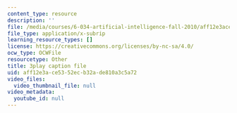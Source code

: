 ```yaml
---
content_type: resource
description: ''
file: /media/courses/6-034-artificial-intelligence-fall-2010/aff12e3ace5352ecb32ade810a3c5a72_EC6bf8JCpDQ.vtt
file_type: application/x-subrip
learning_resource_types: []
license: https://creativecommons.org/licenses/by-nc-sa/4.0/
ocw_type: OCWFile
resourcetype: Other
title: 3play caption file
uid: aff12e3a-ce53-52ec-b32a-de810a3c5a72
video_files:
  video_thumbnail_file: null
video_metadata:
  youtube_id: null
---
```

